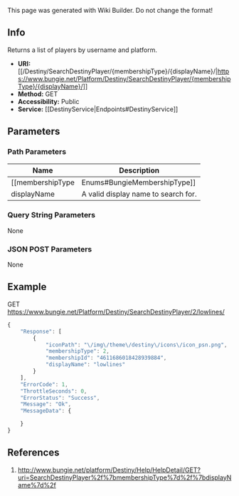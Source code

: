 <span class="wiki-builder">This page was generated with Wiki Builder. Do not change the format!</span>

## Info
Returns a list of players by username and platform.
* **URI:** [[/Destiny/SearchDestinyPlayer/{membershipType}/{displayName}/|https://www.bungie.net/Platform/Destiny/SearchDestinyPlayer/{membershipType}/{displayName}/]]
* **Method:** GET
* **Accessibility:** Public
* **Service:** [[DestinyService|Endpoints#DestinyService]]

## Parameters
### Path Parameters
Name | Description
---- | -----------
[[membershipType|Enums#BungieMembershipType]] | A valid Bungie.net membershipType.
displayName | A valid display name to search for.

### Query String Parameters
None

### JSON POST Parameters
None

## Example
GET https://www.bungie.net/Platform/Destiny/SearchDestinyPlayer/2/lowlines/
```javascript
{
    "Response": [
        {
            "iconPath": "\/img\/theme\/destiny\/icons\/icon_psn.png",
            "membershipType": 2,
            "membershipId": "4611686018428939884",
            "displayName": "lowlines"
        }
    ],
    "ErrorCode": 1,
    "ThrottleSeconds": 0,
    "ErrorStatus": "Success",
    "Message": "Ok",
    "MessageData": {

    }
}
```

## References
1. http://www.bungie.net/platform/Destiny/Help/HelpDetail/GET?uri=SearchDestinyPlayer%2f%7bmembershipType%7d%2f%7bdisplayName%7d%2f
